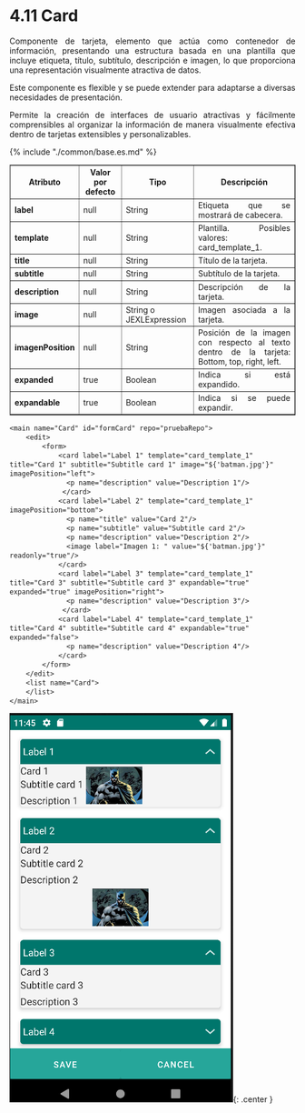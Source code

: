 # 4.11 Card
<div style="text-align: justify;">
<p>Componente de tarjeta, elemento que actúa como contenedor de información, presentando una estructura basada en una plantilla que incluye etiqueta, título, subtítulo, descripción e imagen, lo que proporciona una representación visualmente atractiva de datos. </p>
<p>Este componente es flexible y se puede extender para adaptarse a diversas necesidades de presentación.</p>
<p>Permite la creación de interfaces de usuario atractivas y fácilmente comprensibles al organizar la información de manera visualmente efectiva dentro de tarjetas extensibles y personalizables.</p>
</div>
<table border="1">
    <thead>
        <tr>
            <th colspan="2">Atributo</th>
            <th>Valor por defecto</th>
            <th>Tipo</th>
            <th>Descripción</th>
         </tr>
    </thead>
    <tbody>
        {% include "./common/base.es.md" %}
         <tr>
            <td colspan="2"><strong>label</strong></td>
            <td>null</td>
            <td>String</td>
            <td style="text-align: justify;">Etiqueta que se mostrará de cabecera.</td>
        </tr>
        <tr>
            <td colspan="2"><strong>template</strong></td>
            <td>null</td>
            <td>String</td>
            <td style="text-align: justify;">Plantilla. Posibles valores: card_template_1. </td>
        </tr>
        <tr>
            <td colspan="2"><strong>title</strong></td>
            <td>null</td>
            <td>String</td>
            <td style="text-align: justify;">Título de la tarjeta.</td>
        </tr>
        <tr>
            <td colspan="2"><strong>subtitle</strong></td>
            <td>null</td>
            <td>String</td>
            <td style="text-align: justify;">Subtítulo de la tarjeta.</td>
        </tr>
        <tr>
            <td colspan="2"><strong>description</strong></td>
            <td>null</td>
            <td>String</td>
            <td style="text-align: justify;">Descripción de la tarjeta.</td>
        </tr>
        <tr>
            <td colspan="2"><strong>image</strong></td>
            <td>null</td>
            <td>String o JEXLExpression</td>
            <td style="text-align: justify;">Imagen asociada a la tarjeta.</td>
        </tr>
        <tr>
            <td colspan="2"><strong>imagenPosition</strong></td>
            <td>null</td>
            <td>String</td>
            <td style="text-align: justify;">Posición de la imagen con respecto al texto dentro de la tarjeta: Bottom, top, right, left.</td>
        </tr>
       <tr>
            <td colspan="2"><strong>expanded</strong></td>
            <td>true</td>
            <td>Boolean</td>
            <td style="text-align: justify;">Indica si está expandido.</td>
        </tr>
        <tr>
            <td colspan="2"><strong>expandable</strong></td>
            <td>true</td>
            <td>Boolean</td>
            <td style="text-align: justify;">Indica si se puede expandir.</td>
        </tr>
   </tbody>
</table>

    <main name="Card" id="formCard" repo="pruebaRepo">
        <edit>
            <form>
                <card label="Label 1" template="card_template_1" title="Card 1" subtitle="Subtitle card 1" image="${'batman.jpg'}" imagePosition="left">
                  <p name="description" value="Description 1"/>
                 </card>
                <card label="Label 2" template="card_template_1" imagePosition="bottom">
                  <p name="title" value="Card 2"/>
                  <p name="subtitle" value="Subtitle card 2"/>
                  <p name="description" value="Description 2"/>
                  <image label="Imagen 1: " value="${'batman.jpg'}" readonly="true"/>
                </card>
                <card label="Label 3" template="card_template_1" title="Card 3" subtitle="Subtitle card 3" expandable="true" expanded="true" imagePosition="right">
                  <p name="description" value="Description 3"/>
                 </card>
                <card label="Label 4" template="card_template_1" title="Card 4" subtitle="Subtitle card 4" expandable="true" expanded="false">
                  <p name="description" value="Description 4"/>
                </card>
            </form>
        </edit>
        <list name="Card">
        </list>
    </main>

![img.png](../img/card.png){: .center } 
